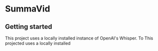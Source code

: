 # SummaVid

## Getting started

This project uses a locally installed instance of OpenAI's Whisper. To This projected uses a locally installed
